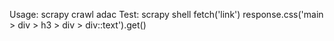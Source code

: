 Usage:
    scrapy crawl adac
Test:
    scrapy shell
    fetch('link')
    response.css('main > div > h3 > div > div::text').get()

